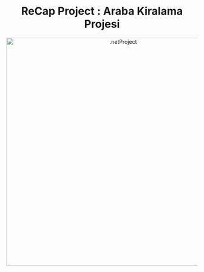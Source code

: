 <h1 align="center">ReCap Project : Araba Kiralama Projesi</h1> 

<p align="center">
  <img src="https://github.com/fatihhernn/ReCapProject/blob/master/Screenshot_26.png" width="600" alt=".netProject">
</p>
